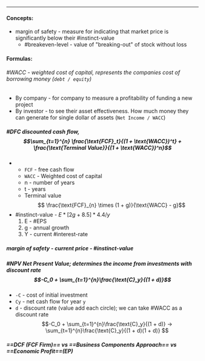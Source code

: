 ***
#### Concepts:
- margin of safety - measure for indicating that market price is significantly below their #instinct-value  
	- #breakeven-level - value of "breaking-out" of stock without loss 
#### Formulas:

###### #WACC - weighted cost of capital, represents the companies cost of borrowing money (`debt / equity`)
- By company - for company to measure a profitability of funding a new project
- By investor - to see their asset effectiveness. How much money they can generate for single dollar of assets (`Net Income / WACC`)

##### #DFC  discounted cash flow,  $$\sum_{t=1}^{n} \frac{\text{FCF}_t}{(1 + \text{WACC})^t} + \frac{\text{Terminal Value}}{(1 + \text{WACC})^n}$$
- 
	- `FCF` - free cash flow 
	- `WACC` - Weighted cost of capital 
	- n - number of years
	- t - years
	- Terminal value$$
 \frac{\text{FCF}_{n} \times (1 + g)}{\text{WACC} - g}$$
-  #instinct-value - $E*[2g+8.5]*4.4/y$
	1. E - #EPS
	2. g - annual growth
	3. Y - current #interest-rate 



##### margin of safety - current price - #instinct-value 


##### #NPV  Net Present Value; determines the income from investments with discount rate $$-C_0 + \sum_{t=1}^{n}\frac{\text{C}_y}{(1 + d)}$$
- `-C` - cost of initial investment 
- `Cy` - net cash flow for year `y` 
- `d` - discount rate (value add each circle); we can take #WACC as a discount rate 
$$-C_0 + \sum_{t=1}^{n}\frac{\text{C}_y}{(1 + d)} -> \sum_{t=1}^{n}\frac{\text{C}_y}{(1 + d)(1 + d)} $$

##### ==DCF (FCF Firm)== vs ==Business Components Approach== vs ==Economic Profit==(EP)
